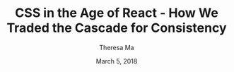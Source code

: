 ---
date: March 5, 2018
title: CSS in the Age of React - How We Traded the Cascade for Consistency
author: Theresa Ma
link: https://engineeringblog.yelp.com/2018/03/css-in-the-age-of-react.html
description: With hundreds of engineers, developers and designers, ensuring visual consistency across Yelp is a challenging task. We’ve been migrating our web components from Yelp Cheetah to React to increase designer and developer productivity while ensuring visual consistency.
tags:
- code

# ================================
# ARTICLE TAGS AVAILABLE
# ================================
# - animation
# - code
# - contribution
# - design-tokens
# - figma
# - leadership
# - patterns
# - process
# - sketch
# ================================
---